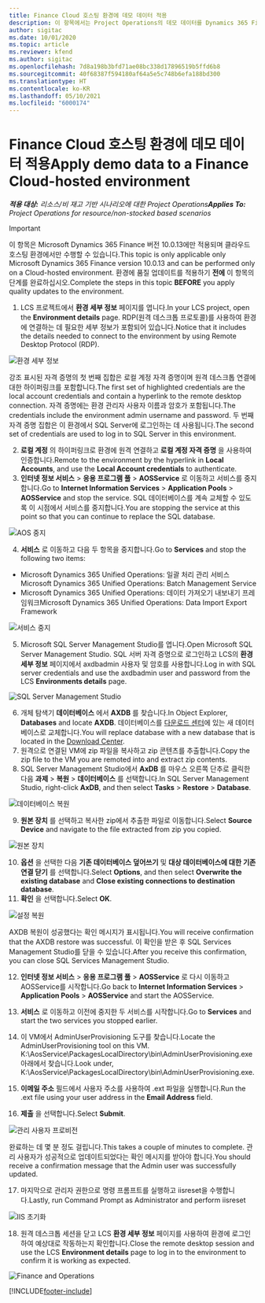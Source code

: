 ```yaml
---
title: Finance Cloud 호스팅 환경에 데모 데이터 적용
description: 이 항목에서는 Project Operations의 데모 데이터를 Dynamics 365 Finance 클라우드 호스팅 환경에 적용하는 방법을 설명합니다.
author: sigitac
ms.date: 10/01/2020
ms.topic: article
ms.reviewer: kfend
ms.author: sigitac
ms.openlocfilehash: 7d8a198b3bfd71ae08bc338d17896519b5ffd6b8
ms.sourcegitcommit: 40f68387f594180af64a5e5c748b6efa188bd300
ms.translationtype: HT
ms.contentlocale: ko-KR
ms.lasthandoff: 05/10/2021
ms.locfileid: "6000174"
---
```

# <a name="apply-demo-data-to-a-finance-cloud-hosted-environment"></a><span data-ttu-id="6d500-103">Finance Cloud 호스팅 환경에 데모 데이터 적용</span><span class="sxs-lookup"><span data-stu-id="6d500-103">Apply demo data to a Finance Cloud-hosted environment</span></span>

<span data-ttu-id="6d500-104">_**적용 대상:** 리소스/비 재고 기반 시나리오에 대한 Project Operations_</span><span class="sxs-lookup"><span data-stu-id="6d500-104">_**Applies To:** Project Operations for resource/non-stocked based scenarios_</span></span>

> [!IMPORTANT]
> <span data-ttu-id="6d500-105">이 항목은 Microsoft Dynamics 365 Finance 버전 10.0.13에만 적용되며 클라우드 호스팅 환경에서만 수행할 수 있습니다.</span><span class="sxs-lookup"><span data-stu-id="6d500-105">This topic is only applicable only Microsoft Dynamics 365 Finance version 10.0.13 and can be performed only on a Cloud-hosted environment.</span></span> <span data-ttu-id="6d500-106">환경에 품질 업데이트를 적용하기 **전에** 이 항목의 단계를 완료하십시오.</span><span class="sxs-lookup"><span data-stu-id="6d500-106">Complete the steps in this topic **BEFORE** you apply quality updates to the environment.</span></span>

1. <span data-ttu-id="6d500-107">LCS 프로젝트에서 **환경 세부 정보** 페이지를 엽니다.</span><span class="sxs-lookup"><span data-stu-id="6d500-107">In your LCS project, open the **Environment details** page.</span></span> <span data-ttu-id="6d500-108">RDP(원격 데스크톱 프로토콜)를 사용하여 환경에 연결하는 데 필요한 세부 정보가 포함되어 있습니다.</span><span class="sxs-lookup"><span data-stu-id="6d500-108">Notice that it includes the details needed to connect to the environment by using Remote Desktop Protocol (RDP).</span></span>

![ 환경 세부 정보](./media/1EnvironmentDetails.png)

<span data-ttu-id="6d500-110">강조 표시된 자격 증명의 첫 번째 집합은 로컬 계정 자격 증명이며 원격 데스크톱 연결에 대한 하이퍼링크를 포함합니다.</span><span class="sxs-lookup"><span data-stu-id="6d500-110">The first set of highlighted credentials are the local account credentials and contain a hyperlink to the remote desktop connection.</span></span> <span data-ttu-id="6d500-111">자격 증명에는 환경 관리자 사용자 이름과 암호가 포함됩니다.</span><span class="sxs-lookup"><span data-stu-id="6d500-111">The credentials include the environment admin username and password.</span></span> <span data-ttu-id="6d500-112">두 번째 자격 증명 집합은 이 환경에서 SQL Server에 로그인하는 데 사용됩니다.</span><span class="sxs-lookup"><span data-stu-id="6d500-112">The second set of credentials are used to log in to SQL Server in this environment.</span></span>

2. <span data-ttu-id="6d500-113">**로컬 계정** 의 하이퍼링크로 환경에 원격 연결하고 **로컬 계정 자격 증명** 을 사용하여 인증합니다.</span><span class="sxs-lookup"><span data-stu-id="6d500-113">Remote to the environment by the hyperlink in **Local Accounts**, and use the **Local Account credentials** to authenticate.</span></span>
3. <span data-ttu-id="6d500-114">**인터넷 정보 서비스** > **응용 프로그램 풀** > **AOSService** 로 이동하고 서비스를 중지합니다.</span><span class="sxs-lookup"><span data-stu-id="6d500-114">Go to **Internet Information Services** > **Application Pools** > **AOSService** and stop the service.</span></span> <span data-ttu-id="6d500-115">SQL 데이터베이스를 계속 교체할 수 있도록 이 시점에서 서비스를 중지합니다.</span><span class="sxs-lookup"><span data-stu-id="6d500-115">You are stopping the service at this point so that you can continue to replace the SQL database.</span></span>

![AOS 중지](./media/2StopAOS.png)

4. <span data-ttu-id="6d500-117">**서비스** 로 이동하고 다음 두 항목을 중지합니다.</span><span class="sxs-lookup"><span data-stu-id="6d500-117">Go to **Services** and stop the following two items:</span></span>

- <span data-ttu-id="6d500-118">Microsoft Dynamics 365 Unified Operations: 일괄 처리 관리 서비스</span><span class="sxs-lookup"><span data-stu-id="6d500-118">Microsoft Dynamics 365 Unified Operations: Batch Management Service</span></span>
- <span data-ttu-id="6d500-119">Microsoft Dynamics 365 Unified Operations: 데이터 가져오기 내보내기 프레임워크</span><span class="sxs-lookup"><span data-stu-id="6d500-119">Microsoft Dynamics 365 Unified Operations: Data Import Export Framework</span></span>

![서비스 중지](./media/3StopServices.png)

5. <span data-ttu-id="6d500-121">Microsoft SQL Server Management Studio를 엽니다.</span><span class="sxs-lookup"><span data-stu-id="6d500-121">Open Microsoft SQL Server Management Studio.</span></span> <span data-ttu-id="6d500-122">SQL 서버 자격 증명으로 로그인하고 LCS의 **환경 세부 정보** 페이지에서 axdbadmin 사용자 및 암호를 사용합니다.</span><span class="sxs-lookup"><span data-stu-id="6d500-122">Log in with SQL server credentials and use the axdbadmin user and password from the LCS **Environments details** page.</span></span>

![SQL Server Management Studio](./media/4SSMS.png)

6. <span data-ttu-id="6d500-124">개체 탐색기 **데이터베이스** 에서 **AXDB** 를 찾습니다.</span><span class="sxs-lookup"><span data-stu-id="6d500-124">In Object Explorer, **Databases** and locate **AXDB**.</span></span> <span data-ttu-id="6d500-125">데이터베이스를 [다운로드 센터](https://download.microsoft.com/download/1/a/3/1a314bd2-b082-4a87-abdc-1ba26c92b63d/ProjOpsDemoDataFOGARelease.zip)에 있는 새 데이터베이스로 교체합니다.</span><span class="sxs-lookup"><span data-stu-id="6d500-125">You will replace database with a new database that is located in the [Download Center](https://download.microsoft.com/download/1/a/3/1a314bd2-b082-4a87-abdc-1ba26c92b63d/ProjOpsDemoDataFOGARelease.zip).</span></span> 
7. <span data-ttu-id="6d500-126">원격으로 연결된 VM에 zip 파일을 복사하고 zip 콘텐츠를 추출합니다.</span><span class="sxs-lookup"><span data-stu-id="6d500-126">Copy the zip file to the VM you are remoted into and extract zip contents.</span></span>
8. <span data-ttu-id="6d500-127">SQL Server Management Studio에서 **AxDB** 를 마우스 오른쪽 단추로 클릭한 다음 **과제** > **복원** > **데이터베이스** 를 선택합니다.</span><span class="sxs-lookup"><span data-stu-id="6d500-127">In SQL Server Management Studio, right-click **AxDB**, and then select **Tasks** > **Restore** > **Database**.</span></span>

![데이터베이스 복원](./media/5RestoreDatabase.png)

9. <span data-ttu-id="6d500-129">**원본 장치** 를 선택하고 복사한 zip에서 추출한 파일로 이동합니다.</span><span class="sxs-lookup"><span data-stu-id="6d500-129">Select **Source Device** and navigate to the file extracted from zip you copied.</span></span>

![원본 장치](./media/6SourceDevice.png)

10. <span data-ttu-id="6d500-131">**옵션** 을 선택한 다음 **기존 데이터베이스 덮어쓰기** 및 **대상 데이터베이스에 대한 기존 연결 닫기** 를 선택합니다.</span><span class="sxs-lookup"><span data-stu-id="6d500-131">Select **Options**, and then select **Overwrite the existing database** and **Close existing connections to destination database**.</span></span> 
11. <span data-ttu-id="6d500-132">**확인** 을 선택합니다.</span><span class="sxs-lookup"><span data-stu-id="6d500-132">Select **OK**.</span></span>

![설정 복원](./media/7RestoreSetting.png)

<span data-ttu-id="6d500-134">AXDB 복원이 성공했다는 확인 메시지가 표시됩니다.</span><span class="sxs-lookup"><span data-stu-id="6d500-134">You will receive confirmation that the AXDB restore was successful.</span></span> <span data-ttu-id="6d500-135">이 확인을 받은 후 SQL Services Management Studio를 닫을 수 있습니다.</span><span class="sxs-lookup"><span data-stu-id="6d500-135">After you receive this confirmation, you can close SQL Services Management Studio.</span></span>

12. <span data-ttu-id="6d500-136">**인터넷 정보 서비스** > **응용 프로그램 풀** > **AOSService** 로 다시 이동하고 AOSService를 시작합니다.</span><span class="sxs-lookup"><span data-stu-id="6d500-136">Go back to **Internet Information Services** > **Application Pools** > **AOSService** and start the AOSService.</span></span>
13. <span data-ttu-id="6d500-137">**서비스** 로 이동하고 이전에 중지한 두 서비스를 시작합니다.</span><span class="sxs-lookup"><span data-stu-id="6d500-137">Go to **Services** and start the two services you stopped earlier.</span></span>

14. <span data-ttu-id="6d500-138">이 VM에서 AdminUserProvisioning 도구를 찾습니다.</span><span class="sxs-lookup"><span data-stu-id="6d500-138">Locate the AdminUserProvisioning tool on this VM.</span></span> <span data-ttu-id="6d500-139">K:\AosService\PackagesLocalDirectory\bin\AdminUserProvisioning.exe 아래에서 찾습니다.</span><span class="sxs-lookup"><span data-stu-id="6d500-139">Look under, K:\AosService\PackagesLocalDirectory\bin\AdminUserProvisioning.exe.</span></span>
15. <span data-ttu-id="6d500-140">**이메일 주소** 필드에서 사용자 주소를 사용하여 .ext 파일을 실행합니다.</span><span class="sxs-lookup"><span data-stu-id="6d500-140">Run the .ext file using your user address in the **Email Address** field.</span></span> 
16. <span data-ttu-id="6d500-141">**제출** 을 선택합니다.</span><span class="sxs-lookup"><span data-stu-id="6d500-141">Select **Submit**.</span></span>

![관리 사용자 프로비전](./media/8AdminUserProvisioning.png)

<span data-ttu-id="6d500-143">완료하는 데 몇 분 정도 걸립니다.</span><span class="sxs-lookup"><span data-stu-id="6d500-143">This takes a couple of minutes to complete.</span></span> <span data-ttu-id="6d500-144">관리 사용자가 성공적으로 업데이트되었다는 확인 메시지를 받아야 합니다.</span><span class="sxs-lookup"><span data-stu-id="6d500-144">You should receive a confirmation message that the Admin user was successfully updated.</span></span>

17. <span data-ttu-id="6d500-145">마지막으로 관리자 권한으로 명령 프롬프트를 실행하고 iisreset을 수행합니다.</span><span class="sxs-lookup"><span data-stu-id="6d500-145">Lastly, run Command Prompt as Administrator and perform iisreset</span></span>

![IIS 초기화](./media/9IISReset.png)

18. <span data-ttu-id="6d500-147">원격 데스크톱 세션을 닫고 LCS **환경 세부 정보** 페이지를 사용하여 환경에 로그인하여 예상대로 작동하는지 확인합니다.</span><span class="sxs-lookup"><span data-stu-id="6d500-147">Close the remote desktop session and use the LCS **Environment details** page to log in to the environment to confirm it is working as expected.</span></span>

![Finance and Operations](./media/10FinanceAndOperations.png)


[!INCLUDE[footer-include](../includes/footer-banner.md)]